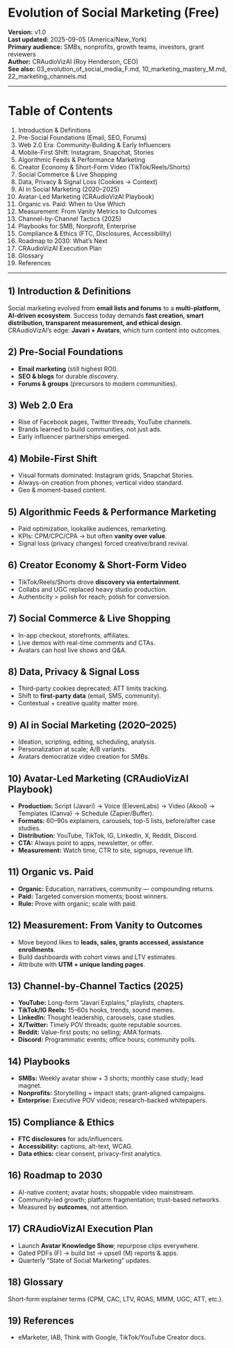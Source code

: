 # Evolution of Social Marketing (Free)

**Version:** v1.0  
**Last updated:** 2025-09-05 (America/New_York)  
**Primary audience:** SMBs, nonprofits, growth teams, investors, grant reviewers  
**Author:** CRAudioVizAI (Roy Henderson, CEO)  
**See also:** 03_evolution_of_social_media_F.md, 10_marketing_mastery_M.md, 22_marketing_channels.md

---
# Table of Contents
1. Introduction & Definitions  
2. Pre-Social Foundations (Email, SEO, Forums)  
3. Web 2.0 Era: Community-Building & Early Influencers  
4. Mobile-First Shift: Instagram, Snapchat, Stories  
5. Algorithmic Feeds & Performance Marketing  
6. Creator Economy & Short-Form Video (TikTok/Reels/Shorts)  
7. Social Commerce & Live Shopping  
8. Data, Privacy & Signal Loss (Cookies → Context)  
9. AI in Social Marketing (2020–2025)  
10. Avatar-Led Marketing (CRAudioVizAI Playbook)  
11. Organic vs. Paid: When to Use Which  
12. Measurement: From Vanity Metrics to Outcomes  
13. Channel-by-Channel Tactics (2025)  
14. Playbooks for SMB, Nonprofit, Enterprise  
15. Compliance & Ethics (FTC, Disclosures, Accessibility)  
16. Roadmap to 2030: What’s Next  
17. CRAudioVizAI Execution Plan  
18. Glossary  
19. References  

---
## 1) Introduction & Definitions
Social marketing evolved from **email lists and forums** to a **multi-platform, AI-driven ecosystem**. Success today demands **fast creation, smart distribution, transparent measurement, and ethical design**. CRAudioVizAI’s edge: **Javari + Avatars**, which turn content into outcomes.

## 2) Pre-Social Foundations
- **Email marketing** (still highest ROI).  
- **SEO & blogs** for durable discovery.  
- **Forums & groups** (precursors to modern communities).

## 3) Web 2.0 Era
- Rise of Facebook pages, Twitter threads, YouTube channels.  
- Brands learned to build communities, not just ads.  
- Early influencer partnerships emerged.

## 4) Mobile-First Shift
- Visual formats dominated: Instagram grids, Snapchat Stories.  
- Always-on creation from phones; vertical video standard.  
- Geo & moment-based content.

## 5) Algorithmic Feeds & Performance Marketing
- Paid optimization, lookalike audiences, remarketing.  
- KPIs: CPM/CPC/CPA → but often **vanity over value**.  
- Signal loss (privacy changes) forced creative/brand revival.

## 6) Creator Economy & Short-Form Video
- TikTok/Reels/Shorts drove **discovery via entertainment**.  
- Collabs and UGC replaced heavy studio production.  
- Authenticity > polish for reach; polish for conversion.

## 7) Social Commerce & Live Shopping
- In-app checkout, storefronts, affiliates.  
- Live demos with real-time comments and CTAs.  
- Avatars can host live shows and Q&A.

## 8) Data, Privacy & Signal Loss
- Third-party cookies deprecated; ATT limits tracking.  
- Shift to **first-party data** (email, SMS, community).  
- Contextual + creative quality matter more.

## 9) AI in Social Marketing (2020–2025)
- Ideation, scripting, editing, scheduling, analysis.  
- Personalization at scale; A/B variants.  
- Avatars democratize video creation for SMBs.

## 10) Avatar-Led Marketing (CRAudioVizAI Playbook)
- **Production:** Script (Javari) → Voice (ElevenLabs) → Video (Akool) → Templates (Canva) → Schedule (Zapier/Buffer).  
- **Formats:** 60–90s explainers, carousels, top-5 lists, before/after case studies.  
- **Distribution:** YouTube, TikTok, IG, LinkedIn, X, Reddit, Discord.  
- **CTA:** Always point to apps, newsletter, or offer.  
- **Measurement:** Watch time, CTR to site, signups, revenue lift.

## 11) Organic vs. Paid
- **Organic:** Education, narratives, community — compounding returns.  
- **Paid:** Targeted conversion moments; boost winners.  
- **Rule:** Prove with organic; scale with paid.

## 12) Measurement: From Vanity to Outcomes
- Move beyond likes to **leads, sales, grants accessed, assistance enrollments**.  
- Build dashboards with cohort views and LTV estimates.  
- Attribute with **UTM + unique landing pages**.

## 13) Channel-by-Channel Tactics (2025)
- **YouTube:** Long-form “Javari Explains,” playlists, chapters.  
- **TikTok/IG Reels:** 15–60s hooks, trends, sound memes.  
- **LinkedIn:** Thought leadership, carousels, case studies.  
- **X/Twitter:** Timely POV threads; quote reputable sources.  
- **Reddit:** Value-first posts; no selling; AMA formats.  
- **Discord:** Programmatic events; office hours; community polls.

## 14) Playbooks
- **SMBs:** Weekly avatar show + 3 shorts; monthly case study; lead magnet.  
- **Nonprofits:** Storytelling + impact stats; grant-aligned campaigns.  
- **Enterprise:** Executive POV videos; research-backed whitepapers.

## 15) Compliance & Ethics
- **FTC disclosures** for ads/influencers.  
- **Accessibility:** captions, alt-text, WCAG.  
- **Data ethics:** clear consent, privacy-first analytics.

## 16) Roadmap to 2030
- AI-native content; avatar hosts; shoppable video mainstream.  
- Community-led growth; platform fragmentation; trust-based networks.  
- Measured by **outcomes**, not attention.

## 17) CRAudioVizAI Execution Plan
- Launch **Avatar Knowledge Show**; repurpose clips everywhere.  
- Gated PDFs (F) → build list → upsell (M) reports & apps.  
- Quarterly “State of Social Marketing” updates.

## 18) Glossary
Short-form explainer terms (CPM, CAC, LTV, ROAS, MMM, UGC, ATT, etc.).

## 19) References
- eMarketer, IAB, Think with Google, TikTok/YouTube Creator docs.
